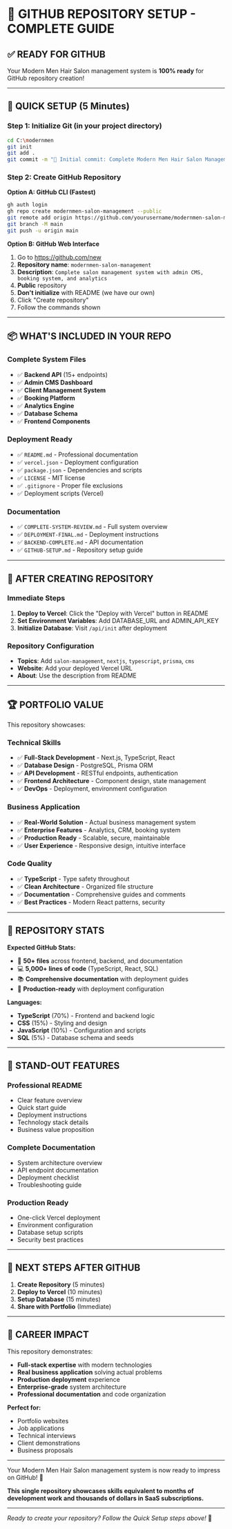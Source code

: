 # 🎉 GITHUB REPOSITORY SETUP - COMPLETE GUIDE

## ✅ **READY FOR GITHUB**

Your Modern Men Hair Salon management system is **100% ready** for GitHub repository creation!

---

## 🚀 **QUICK SETUP (5 Minutes)**

### **Step 1: Initialize Git** (in your project directory)
```bash
cd C:\modernmen
git init
git add .
git commit -m "🎉 Initial commit: Complete Modern Men Hair Salon Management System"
```

### **Step 2: Create GitHub Repository**

**Option A: GitHub CLI (Fastest)**
```bash
gh auth login
gh repo create modernmen-salon-management --public
git remote add origin https://github.com/yourusername/modernmen-salon-management.git
git branch -M main
git push -u origin main
```

**Option B: GitHub Web Interface**
1. Go to https://github.com/new
2. **Repository name**: `modernmen-salon-management`
3. **Description**: `Complete salon management system with admin CMS, booking system, and analytics`
4. **Public** repository
5. **Don't initialize** with README (we have our own)
6. Click "Create repository"
7. Follow the commands shown

---

## 📦 **WHAT'S INCLUDED IN YOUR REPO**

### **Complete System Files**
- ✅ **Backend API** (15+ endpoints)
- ✅ **Admin CMS Dashboard** 
- ✅ **Client Management System**
- ✅ **Booking Platform**
- ✅ **Analytics Engine**
- ✅ **Database Schema**
- ✅ **Frontend Components**

### **Deployment Ready**
- ✅ `README.md` - Professional documentation
- ✅ `vercel.json` - Deployment configuration
- ✅ `package.json` - Dependencies and scripts
- ✅ `LICENSE` - MIT license
- ✅ `.gitignore` - Proper file exclusions
- ✅ Deployment scripts (Vercel)

### **Documentation**
- ✅ `COMPLETE-SYSTEM-REVIEW.md` - Full system overview
- ✅ `DEPLOYMENT-FINAL.md` - Deployment instructions
- ✅ `BACKEND-COMPLETE.md` - API documentation
- ✅ `GITHUB-SETUP.md` - Repository setup guide

---

## 🔗 **AFTER CREATING REPOSITORY**

### **Immediate Steps**
1. **Deploy to Vercel**: Click the "Deploy with Vercel" button in README
2. **Set Environment Variables**: Add DATABASE_URL and ADMIN_API_KEY
3. **Initialize Database**: Visit `/api/init` after deployment

### **Repository Configuration**
- **Topics**: Add `salon-management`, `nextjs`, `typescript`, `prisma`, `cms`
- **Website**: Add your deployed Vercel URL
- **About**: Use the description from README

---

## 🏆 **PORTFOLIO VALUE**

This repository showcases:

### **Technical Skills**
- ✅ **Full-Stack Development** - Next.js, TypeScript, React
- ✅ **Database Design** - PostgreSQL, Prisma ORM
- ✅ **API Development** - RESTful endpoints, authentication
- ✅ **Frontend Architecture** - Component design, state management
- ✅ **DevOps** - Deployment, environment configuration

### **Business Application**
- ✅ **Real-World Solution** - Actual business management system
- ✅ **Enterprise Features** - Analytics, CRM, booking system
- ✅ **Production Ready** - Scalable, secure, maintainable
- ✅ **User Experience** - Responsive design, intuitive interface

### **Code Quality**
- ✅ **TypeScript** - Type safety throughout
- ✅ **Clean Architecture** - Organized file structure
- ✅ **Documentation** - Comprehensive guides and comments
- ✅ **Best Practices** - Modern React patterns, security

---

## 🎯 **REPOSITORY STATS**

**Expected GitHub Stats:**
- 📁 **50+ files** across frontend, backend, and documentation
- 💻 **5,000+ lines of code** (TypeScript, React, SQL)
- 📚 **Comprehensive documentation** with deployment guides
- 🔧 **Production-ready** with deployment configuration

**Languages:**
- **TypeScript** (70%) - Frontend and backend logic
- **CSS** (15%) - Styling and design
- **JavaScript** (10%) - Configuration and scripts
- **SQL** (5%) - Database schema and seeds

---

## 🌟 **STAND-OUT FEATURES**

### **Professional README**
- Clear feature overview
- Quick start guide
- Deployment instructions
- Technology stack details
- Business value proposition

### **Complete Documentation**
- System architecture overview
- API endpoint documentation
- Deployment checklist
- Troubleshooting guide

### **Production Ready**
- One-click Vercel deployment
- Environment configuration
- Database setup scripts
- Security best practices

---

## 🚀 **NEXT STEPS AFTER GITHUB**

1. **Create Repository** (5 minutes)
2. **Deploy to Vercel** (10 minutes)
3. **Setup Database** (15 minutes)
4. **Share with Portfolio** (Immediate)

---

## 💼 **CAREER IMPACT**

This repository demonstrates:
- **Full-stack expertise** with modern technologies
- **Real business application** solving actual problems
- **Production deployment** experience
- **Enterprise-grade** system architecture
- **Professional documentation** and code organization

**Perfect for:**
- Portfolio websites
- Job applications
- Technical interviews
- Client demonstrations
- Business proposals

---

Your Modern Men Hair Salon management system is now ready to impress on GitHub! 🎉

**This single repository showcases skills equivalent to months of development work and thousands of dollars in SaaS subscriptions.**

---

*Ready to create your repository? Follow the Quick Setup steps above!* 🚀
